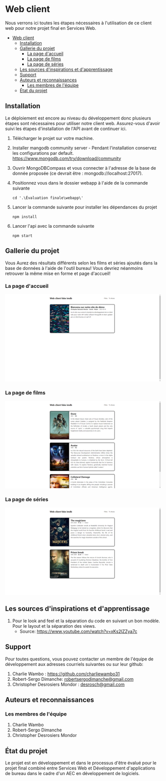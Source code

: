 # Web client

Nous verrons ici toutes les étapes nécessaires à l'utilisation de ce client web pour notre projet final en Services Web.

- [Web client](#web-client)
  - [Installation](#installation)
  - [Gallerie du projet](#gallerie-du-projet)
    - [La page d'accueil](#la-page-daccueil)
    - [La page de films](#la-page-de-films)
    - [La page de séries](#la-page-de-séries)
  - [Les sources d'inspirations et d'apprentissage](#les-sources-dinspirations-et-dapprentissage)
  - [Support](#support)
  - [Auteurs et reconnaissances](#auteurs-et-reconnaissances)
    - [Les membres de l'équipe](#les-membres-de-léquipe)
  - [État du projet](#état-du-projet)

## Installation

Le déploiement est encore au niveau du développement donc plusieurs étapes sont nécessaires pour utiliser notre client web. Assurez-vous d'avoir suivi les étapes d'installation de l'API avant de continuer ici.

1. Télécharger le projet sur votre machine.
2. Installer mangodb community server - Pendant l'installation conservez les configurations par default.
<https://www.mongodb.com/try/download/community>

3. Ouvrir MongoDBCompass et vous connecter à l'adresse de la base de donnée proposée (ce devrait être : mongodb://localhost:27017).

4. Positionnez vous dans le dossier webapp à l'aide de la commande suivante

    ```shell
    cd '.\Évaluation finale\webapp\'
    ```

5. Lancer la commande suivante pour installer les dépendances du projet

    ```shell
    npm install
    ```

6. Lancer l'api avec la commande suivante

    ```shell
    npm start
    ```

## Gallerie du projet

Vous Aurez des résultats différents selon les films et séries ajoutés dans la base de données à l'aide de l'outil bureau! Vous devriez néanmoins retrouver la même mise en forme et page d'accueil!

### La page d'accueil

![PageAccueil](../images/webapp_accueil.png)

### La page de films

![PageDeFilms](../images/webapp_films.png)

### La page de séries

![PageDeSeries](../images/webapp_tvshows.png)

## Les sources d'inspirations et d'apprentissage

1. Pour le look and feel et la séparation du code en suivant un bon modèle. Pour le layout et la séparation des views.
   - Source: <https://www.youtube.com/watch?v=xKs2IZZya7c>

## Support

Pour toutes questions, vous pouvez contacter un membre de l'équipe de développement aux adresses courriels suivantes ou sur leur github:

1. Charlie Wambo : <https://github.com/charliewambo31>
2. Robert-Sergo Dimanche: robertsergodimanche@gmail.com
3. Christopher Desrosiers Mondor : desrosch@gmail.com

## Auteurs et reconnaissances

### Les membres de l'équipe

1. Charlie Wambo
2. Robert-Sergo Dimanche
3. Christopher Desrosiers Mondor

## État du projet

Le projet est en développement et dans le processus d'être évalué pour le projet final combiné entre Services Web et Développement d'applications de bureau dans le cadre d'un AEC en développement de logiciels.
